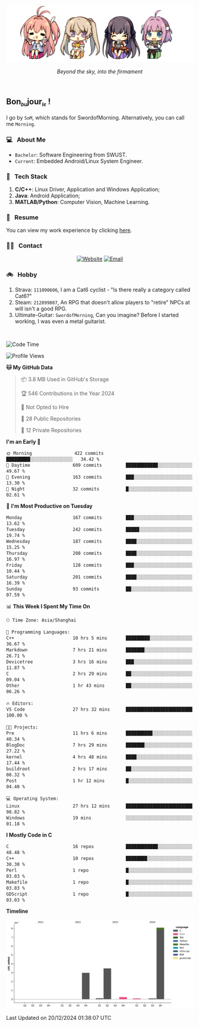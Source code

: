<img src="./pic/Aokana.png">
<p align="center"><em>Beyond the sky, into the firmament</em></p>

<br/>

## Bon<sub><em><font size=2>bu</font></em></sub>jour<sub><em><font size=2>le</font></em></sub> !

I go by `SoM`, which stands for SwordofMorning. Alternatively, you can call me `Morning`.

### 💻 &nbsp; About Me

- `Bachelor`: Software Engineering from SWUST.
- `Current`: Embedded Android/Linux System Engineer.

### 🔧 &nbsp; Tech Stack

1. **C/C++**: Linux Driver, Application and Windows Application;
2. **Java**: Android Application;
3. **MATLAB/Python**: Computer Vision, Machine Learning.

### 📝 &nbsp; Resume

You can view my work experience by clicking <a href="https://swordofmorning.com/index.php/contact/">here</a>.

### 🤝🏻 &nbsp; Contact

<p align="center">
<a href="https://swordofmorning.com/"><img alt="Website" src="https://img.shields.io/badge/Website-swordofmorning.com-blue?style=flat-square&logo=google-chrome"></a>
<a href="mailto:master@xiaojintao.email
"><img alt="Email" src="https://img.shields.io/badge/Email-master@xiaojintao.email-blue?style=flat-square&logo=gmail"></a>
</p>

### 🚲 &nbsp; Hobby

1. Strava: `111090606`, I am a Cat6 cyclist - "Is there really a category called Cat6?"
2. Steam: `212899807`, An RPG that doesn't allow players to "retire" NPCs at will isn't a good RPG.
3. Ultimate-Guitar: `SwordofMorning`, Can you imagine? Before I started working, I was even a metal guitarist.

<br/>

<!--START_SECTION:waka-->
![Code Time](http://img.shields.io/badge/Code%20Time-473%20hrs%2055%20mins-blue)

![Profile Views](http://img.shields.io/badge/Profile%20Views-0-blue)

**🐱 My GitHub Data** 

> 📦 3.8 MB Used in GitHub's Storage 
 > 
> 🏆 546 Contributions in the Year 2024
 > 
> 🚫 Not Opted to Hire
 > 
> 📜 28 Public Repositories 
 > 
> 🔑 12 Private Repositories 
 > 
**I'm an Early 🐤** 

```text
🌞 Morning                422 commits         █████████░░░░░░░░░░░░░░░░   34.42 % 
🌆 Daytime                609 commits         ████████████░░░░░░░░░░░░░   49.67 % 
🌃 Evening                163 commits         ███░░░░░░░░░░░░░░░░░░░░░░   13.30 % 
🌙 Night                  32 commits          █░░░░░░░░░░░░░░░░░░░░░░░░   02.61 % 
```
📅 **I'm Most Productive on Tuesday** 

```text
Monday                   167 commits         ███░░░░░░░░░░░░░░░░░░░░░░   13.62 % 
Tuesday                  242 commits         █████░░░░░░░░░░░░░░░░░░░░   19.74 % 
Wednesday                187 commits         ████░░░░░░░░░░░░░░░░░░░░░   15.25 % 
Thursday                 208 commits         ████░░░░░░░░░░░░░░░░░░░░░   16.97 % 
Friday                   128 commits         ███░░░░░░░░░░░░░░░░░░░░░░   10.44 % 
Saturday                 201 commits         ████░░░░░░░░░░░░░░░░░░░░░   16.39 % 
Sunday                   93 commits          ██░░░░░░░░░░░░░░░░░░░░░░░   07.59 % 
```


📊 **This Week I Spent My Time On** 

```text
🕑︎ Time Zone: Asia/Shanghai

💬 Programming Languages: 
C++                      10 hrs 5 mins       █████████░░░░░░░░░░░░░░░░   36.67 % 
Markdown                 7 hrs 21 mins       ███████░░░░░░░░░░░░░░░░░░   26.71 % 
Devicetree               3 hrs 16 mins       ███░░░░░░░░░░░░░░░░░░░░░░   11.87 % 
C                        2 hrs 29 mins       ██░░░░░░░░░░░░░░░░░░░░░░░   09.04 % 
Other                    1 hr 43 mins        ██░░░░░░░░░░░░░░░░░░░░░░░   06.26 % 

🔥 Editors: 
VS Code                  27 hrs 32 mins      █████████████████████████   100.00 % 

🐱‍💻 Projects: 
Pre                      11 hrs 6 mins       ██████████░░░░░░░░░░░░░░░   40.34 % 
BlogDoc                  7 hrs 29 mins       ███████░░░░░░░░░░░░░░░░░░   27.22 % 
kernel                   4 hrs 48 mins       ████░░░░░░░░░░░░░░░░░░░░░   17.44 % 
buildroot                2 hrs 17 mins       ██░░░░░░░░░░░░░░░░░░░░░░░   08.32 % 
Post                     1 hr 12 mins        █░░░░░░░░░░░░░░░░░░░░░░░░   04.40 % 

💻 Operating System: 
Linux                    27 hrs 12 mins      █████████████████████████   98.82 % 
Windows                  19 mins             ░░░░░░░░░░░░░░░░░░░░░░░░░   01.18 % 
```

**I Mostly Code in C** 

```text
C                        16 repos            ████████████░░░░░░░░░░░░░   48.48 % 
C++                      10 repos            ████████░░░░░░░░░░░░░░░░░   30.30 % 
Perl                     1 repo              █░░░░░░░░░░░░░░░░░░░░░░░░   03.03 % 
Makefile                 1 repo              █░░░░░░░░░░░░░░░░░░░░░░░░   03.03 % 
GDScript                 1 repo              █░░░░░░░░░░░░░░░░░░░░░░░░   03.03 % 
```



**Timeline**

![Lines of Code chart](https://raw.githubusercontent.com/SwordofMorning/SwordofMorning/main/assets/bar_graph.png)


 Last Updated on 20/12/2024 01:38:07 UTC
<!--END_SECTION:waka-->
